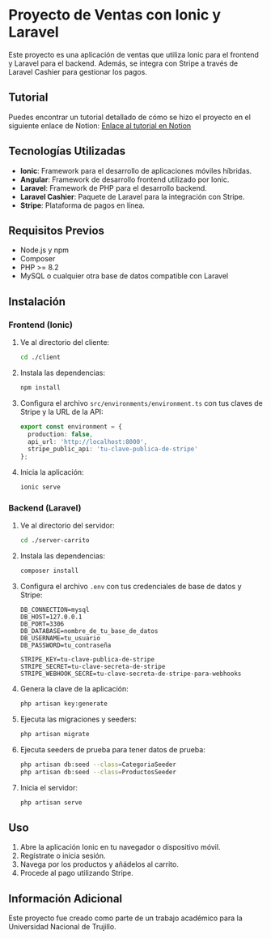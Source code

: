 # Proyecto de Ventas con Ionic y Laravel

Este proyecto es una aplicación de ventas que utiliza Ionic para el frontend y Laravel para el backend. Además, se integra con Stripe a través de Laravel Cashier para gestionar los pagos.

## Tutorial

Puedes encontrar un tutorial detallado de cómo se hizo el proyecto en el siguiente enlace de Notion:
[Enlace al tutorial en Notion](https://acidic-chess-e8a.notion.site/Pasarela-de-pagos-13fa364fd2c38034b2c4d2dded385afd)

## Tecnologías Utilizadas

- **Ionic**: Framework para el desarrollo de aplicaciones móviles híbridas.
- **Angular**: Framework de desarrollo frontend utilizado por Ionic.
- **Laravel**: Framework de PHP para el desarrollo backend.
- **Laravel Cashier**: Paquete de Laravel para la integración con Stripe.
- **Stripe**: Plataforma de pagos en línea.

## Requisitos Previos

- Node.js y npm
- Composer
- PHP >= 8.2
- MySQL o cualquier otra base de datos compatible con Laravel

## Instalación

### Frontend (Ionic)

1. Ve al directorio del cliente:
    ```sh
    cd ./client
    ```

2. Instala las dependencias:
    ```sh
    npm install
    ```

3. Configura el archivo `src/environments/environment.ts` con tus claves de Stripe y la URL de la API:
    ```ts
    export const environment = {
      production: false,
      api_url: 'http://localhost:8000',
      stripe_public_api: 'tu-clave-publica-de-stripe'
    };
    ```

4. Inicia la aplicación:
    ```sh
    ionic serve
    ```

### Backend (Laravel)

1. Ve al directorio del servidor:
    ```sh
    cd ./server-carrito
    ```

2. Instala las dependencias:
    ```sh
    composer install
    ```

3. Configura el archivo `.env` con tus credenciales de base de datos y Stripe:
    ```env
    DB_CONNECTION=mysql
    DB_HOST=127.0.0.1
    DB_PORT=3306
    DB_DATABASE=nombre_de_tu_base_de_datos
    DB_USERNAME=tu_usuario
    DB_PASSWORD=tu_contraseña

    STRIPE_KEY=tu-clave-publica-de-stripe
    STRIPE_SECRET=tu-clave-secreta-de-stripe
    STRIPE_WEBHOOK_SECRE=tu-clave-secreta-de-stripe-para-webhooks
    ```

4. Genera la clave de la aplicación:
    ```sh
    php artisan key:generate
    ```

5. Ejecuta las migraciones y seeders:
    ```sh
    php artisan migrate
    ```
6. Ejecuta seeders de prueba para tener datos de prueba:
    ```sh
    php artisan db:seed --class=CategoriaSeeder
    php artisan db:seed --class=ProductosSeeder
    ```

7. Inicia el servidor:
    ```sh
    php artisan serve
    ```

## Uso

1. Abre la aplicación Ionic en tu navegador o dispositivo móvil.
2. Regístrate o inicia sesión.
3. Navega por los productos y añádelos al carrito.
4. Procede al pago utilizando Stripe.

## Información Adicional

Este proyecto fue creado como parte de un trabajo académico para la Universidad Nacional de Trujillo.